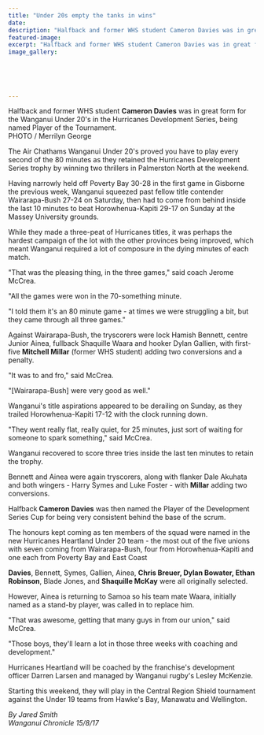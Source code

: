 ```yaml
---
title: "Under 20s empty the tanks in wins"
date: 
description: "Halfback and former WHS student Cameron Davies was in great form for the Wanganui Under 20's in the Hurricanes Development Series, being named Player of the Tournament..."
featured-image: 
excerpt: "Halfback and former WHS student Cameron Davies was in great form for the Wanganui Under 20's in the Hurricanes Development Series, being named Player of the Tournament."
image_gallery:
	
	
	
	
	
---
```


<p><span>Halfback and former WHS student <strong>Cameron Davies</strong> was in great form for the Wanganui Under 20's in the Hurricanes Development Series, being named Player of the Tournament.<br />PHOTO / Merrilyn George</span></p>
<p class="element element-paragraph">The Air Chathams Wanganui Under 20's proved you have to play every second of the 80 minutes as they retained the Hurricanes Development Series trophy by winning two thrillers in Palmerston North at the weekend.</p>
<p class="element element-paragraph">Having narrowly held off Poverty Bay 30-28 in the first game in Gisborne the previous week, Wanganui squeezed past fellow title contender Wairarapa-Bush 27-24 on Saturday, then had to come from behind inside the last 10 minutes to beat Horowhenua-Kapiti 29-17 on Sunday at the Massey University grounds.</p>
<p class="element element-paragraph">While they made a three-peat of Hurricanes titles, it was perhaps the hardest campaign of the lot with the other provinces being improved, which meant Wanganui required a lot of composure in the dying minutes of each match.</p>
<p class="element element-paragraph">"That was the pleasing thing, in the three games," said coach Jerome McCrea.</p>
<p class="element element-paragraph">"All the games were won in the 70-something minute.</p>
<p class="element element-paragraph">"I told them it's an 80 minute game - at times we were struggling a bit, but they came through all three games."</p>
<p class="element element-paragraph">Against Wairarapa-Bush, the tryscorers were lock Hamish Bennett, centre Junior Ainea, fullback Shaquille Waara and hooker Dylan Gallien, with first-five <strong>Mitchell Millar</strong> (former WHS student) adding two conversions and a penalty.</p>
<p class="element element-paragraph">"It was to and fro," said McCrea.</p>
<p class="element element-paragraph">"[Wairarapa-Bush] were very good as well."</p>
<p class="element element-paragraph">Wanganui's title aspirations appeared to be derailing on Sunday, as they trailed Horowhenua-Kapiti 17-12 with the clock running down.</p>
<p class="element element-paragraph">"They went really flat, really quiet, for 25 minutes, just sort of waiting for someone to spark something," said McCrea.</p>
<p class="element element-paragraph">Wanganui recovered to score three tries inside the last ten minutes to retain the trophy.</p>
<p class="element element-paragraph">Bennett and Ainea were again tryscorers, along with flanker Dale Akuhata and both wingers - Harry Symes and Luke Foster - with <strong>Millar</strong> adding two conversions.</p>
<p class="element element-paragraph">Halfback<strong> Cameron Davies</strong> was then named the Player of the Development Series Cup for being very consistent behind the base of the scrum.</p>
<p class="element element-paragraph">The honours kept coming as ten members of the squad were named in the new Hurricanes Heartland Under 20 team - the most out of the five unions with seven coming from Wairarapa-Bush, four from Horowhenua-Kapiti and one each from Poverty Bay and East Coast</p>
<p class="element element-paragraph"><strong>Davies</strong>, Bennett, Symes, Gallien, Ainea, <strong>Chris Breuer, Dylan Bowater, Ethan Robinson</strong>, Blade Jones, and <strong>Shaquille McKay</strong> were all originally selected.</p>
<p class="element element-paragraph">However, Ainea is returning to Samoa so his team mate Waara, initially named as a stand-by player, was called in to replace him.</p>
<p class="element element-paragraph">"That was awesome, getting that many guys in from our union," said McCrea.</p>
<p class="element element-paragraph">"Those boys, they'll learn a lot in those three weeks with coaching and development."</p>
<p class="element element-paragraph">Hurricanes Heartland will be coached by the franchise's development officer Darren Larsen and managed by Wanganui rugby's Lesley McKenzie.</p>
<p class="element element-paragraph">Starting this weekend, they will play in the Central Region Shield tournament against the Under 19 teams from Hawke's Bay, Manawatu and Wellington.</p>
<p class="element element-paragraph"><em>By Jared Smith</em><br /><em>Wanganui Chronicle 15/8/17</em></p>

